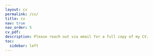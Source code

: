 ```yaml
---
layout: cv
permalink: /cv/
title: cv
nav: true
nav_order: 5
cv_pdf: 
description: Please reach out via email for a full copy of my CV.
toc:
  sidebar: left
---
```

